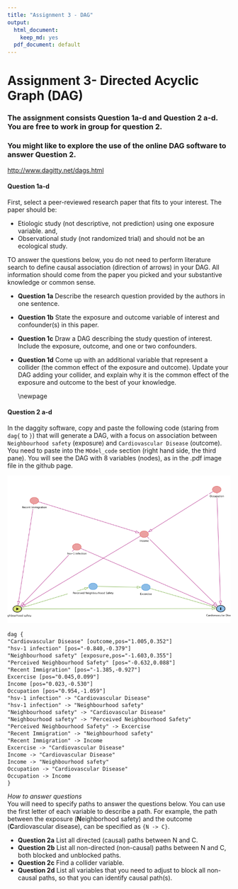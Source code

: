 ```yaml
---
title: "Assignment 3 - DAG"
output:
  html_document:
    keep_md: yes
  pdf_document: default
---
```




# Assignment 3- Directed Acyclic Graph (DAG)

### The assignment consists Question 1a-d and Question 2 a-d. You are free to work in group  for question 2.   

### You might like to explore the use of the online DAG software to answer Question 2. 

http://www.dagitty.net/dags.html


#### Question 1a-d   


First, select a peer-reviewed research paper that fits to your interest. The paper should be:   

*   Etiologic study (not descriptive, not prediction) using one exposure variable. and,    
*   Observational study (not randomized trial) and should not be an ecological study. 


TO answer the questions below, you do not need to perform literature search to define causal association (direction of arrows) in your DAG. All information should come from the paper you picked and your substantive knowledge or common sense.    
  
* **Question 1a**   Describe the research question provided by the authors in one sentence.   
* **Question 1b**   State the exposure and outcome variable of interest and confounder(s) in this paper.   
* **Question 1c**  Draw a DAG describing the study question of interest. Include the exposure, outcome, and one or two confounders.   
* **Question 1d**   Come up with an additional variable that represent a collider (the common effect of the exposure and outcome). Update your DAG adding your collider, and explain why it is the common effect of the exposure and outcome to the best of your knowledge.   
  
  
  \newpage   
  

#### Question 2 a-d  

In the daggity software, copy and paste the following code (staring from `dag{` to `}`) that will generate a DAG, with a focus on association between `Neighbourhood safety` (exposure)  and `Cardiovascular Disease` (outcome).  You need to paste into the `MOdel_code` section (right hand side, the third pane). You will see the DAG with 8 variables (nodes), as in the .pdf image file in the github page.  

![](https://github.com/walkabilly/chep801_usask/raw/main/Assignments/DAGs/Question2_ExampleDAG.png)

```
dag {
"Cardiovascular Disease" [outcome,pos="1.005,0.352"]
"hsv-1 infection" [pos="-0.840,-0.379"]
"Neighbourhood safety" [exposure,pos="-1.603,0.355"]
"Perceived Neighbourhood Safety" [pos="-0.632,0.088"]
"Recent Immigration" [pos="-1.385,-0.927"]
Excercise [pos="0.045,0.099"]
Income [pos="0.023,-0.530"]
Occupation [pos="0.954,-1.059"]
"hsv-1 infection" -> "Cardiovascular Disease"
"hsv-1 infection" -> "Neighbourhood safety"
"Neighbourhood safety" -> "Cardiovascular Disease"
"Neighbourhood safety" -> "Perceived Neighbourhood Safety"
"Perceived Neighbourhood Safety" -> Excercise
"Recent Immigration" -> "Neighbourhood safety"
"Recent Immigration" -> Income
Excercise -> "Cardiovascular Disease"
Income -> "Cardiovascular Disease"
Income -> "Neighbourhood safety"
Occupation -> "Cardiovascular Disease"
Occupation -> Income
}
```


*How to answer questions*   
You will need to specify paths to answer the questions below. You can use the first letter of each variable to describe a path. For example, the path between the exposure (**N**eighborhood safety) and the outcome (**C**ardiovascular disease), can be specified as  `{N -> C}`.  
  
  
* **Question 2a** List all directed (causal) paths between N and C.       
* **Question 2b** List all non-directed (non-causal) paths between N and C, both blocked and unblocked paths.    
* **Question 2c** Find a collider variable.   
* **Question 2d** List all variables that you need to adjust to block all non-causal paths, so that you can identify causal path(s).  



  
